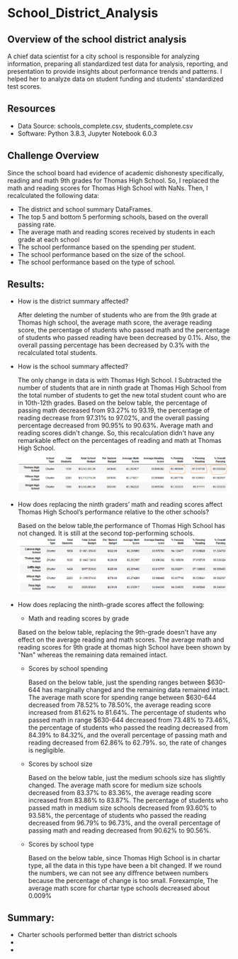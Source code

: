 # School_District_Analysis

## Overview of the school district analysis

A chief data scientist for a city school is responsible for analyzing information, preparing all standardized test data for analysis, reporting, and presentation to provide insights about performance trends and patterns. I helped her to analyze data on student funding and students' standardized test scores.

## Resources

 - Data Source: schools_complete.csv, students_complete.csv
 - Software: Python 3.8.3, Jupyter Notebook 6.0.3
 
 ## Challenge Overview
 
  Since the school board had evidence of academic dishonesty specifically, reading and math 9th grades for Thomas High School. So, I replaced the math and reading scores for       Thomas High School with NaNs. Then, I recalculated the following data:
    
   - The district and school summary DataFrames.
   - The top 5 and bottom 5 performing schools, based on the overall passing rate.
   - The average math and reading scores received by students in each grade at each school
   - The school performance based on the spending per student.
   - The school performance based on the size of the school.
   - The school performance based on the type of school.
      
## Results:
 - How is the district summary affected?
  
    After deleting the number of students who are from the 9th grade at Thomas high school, the average math score, the average reading score, the percentage of students who         passed math and the percentage of students who passed reading have been decreased by 0.1%. Also, the overall passing percentage has been decreased by 0.3% with the               recalculated total students.
  
 - How is the school summary affected?
 
   The only change in data is with Thomas High School. I Subtracted the number of students that are in ninth grade at Thomas High School from the total number of students to        get the new total student count who are in 10th-12th grades. Based on the below table, the percentage of passing math decreased from 93.27% to 93.19, the percentage of          reading   decrease from 97.31% to 97.02%, and the overall passing percentage decreased from 90.95% to 90.63%. Average math and reading scores didn't change. So, this            recalculation didn't have any remarkable effect on the percentages of reading and math at Thomas High School. 
   ![](https://github.com/Nazanin-hub/School_District_Analysis/blob/main/pic.2.png) 
   
 
 - How does replacing the ninth graders’ math and reading scores affect Thomas High School’s performance relative to the other schools?
 
   Based on the below table,the performance of Thomas High School has not changed. It is still at the second top-performing schools.
   ![](https://github.com/Nazanin-hub/School_District_Analysis/blob/main/performance.png)
   
 - How does replacing the ninth-grade scores affect the following:
 
    - Math and reading scores by grade
      
     Based on the below table, replacing the 9th-grade doesn't have any effect on the average reading and math scores. The average math and reading scores for 9th grade at            thomas high School have been shown by "Nan" whereas the remaining data remained intact.
     ![]()
    - Scores by school spending
    
      Based on the below table, just the spending ranges between $630-644 has marginally changed and the remaining data remained intact. The average math score for spending           range between $630-644 decreased from 78.52% to 78.50%, the average reading score increased from 81.62% to 81.64%. The percentage of students who passed math in range           $630-644 decreased from 73.48% to 73.46%, the percentage of students who passed the reading decreased from 84.39% to 84.32%, and the overall percentage of passing math and       reading decreased from 62.86% to 62.79%. so, the rate of changes is negligible.   

      
    - Scores by school size
    
      Based on the below table, just the medium schools size has slightly changed. The average math score for medium size schools decreased from 83.37% to 83.36%, the average         reading score increased from 83.86% to 83.87%. The percentage of students who passed math in medium size schools decreased from 93.60% to 93.58%, the percentage of               students who passed the reading decreased from 96.79% to 96.73%, and the overall percentage of passing math and reading decreased from 90.62% to 90.56%.    
    
    - Scores by school type
    
      Based on the below table, since Thomas High School is in chartar type, all the data in this type have been a bit changed. If we round the numbers, we can not see any             diffrence between numbers because the percentage of change is too small. Forexample, The average math score for chartar type schools decreased about 0.009%

## Summary:

   - Charter schools performed better than district schools
   - 
   - 
   


